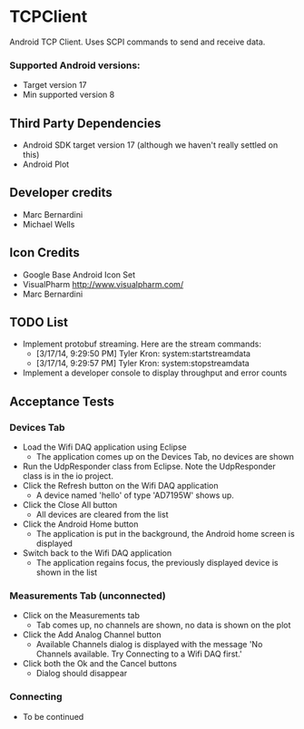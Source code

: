 # TCPClient
Android TCP Client. Uses SCPI commands to send and receive data.

### Supported Android versions:
   * Target version 17
   * Min supported version 8

## Third Party Dependencies
   * Android SDK target version 17 (although we haven't really settled on this)
   * Android Plot

## Developer credits
   * Marc Bernardini
   * Michael Wells

## Icon Credits
   * Google Base Android Icon Set
   * VisualPharm http://www.visualpharm.com/
   * Marc Bernardini
   

## TODO List
   * Implement protobuf streaming. Here are the stream commands:
     * [3/17/14, 9:29:50 PM] Tyler Kron: system:startstreamdata
     * [3/17/14, 9:29:57 PM] Tyler Kron: system:stopstreamdata
   * Implement a developer console to display throughput and error counts


## Acceptance Tests
### Devices Tab
   * Load the Wifi DAQ application using Eclipse
      * The application comes up on the Devices Tab, no devices are shown
   * Run the UdpResponder class from Eclipse. Note the UdpResponder class is in the io project.
   * Click the Refresh button on the Wifi DAQ application
      * A device named 'hello' of type 'AD7195W' shows up.
   * Click the Close All button
      * All devices are cleared from the list
   * Click the Android Home button
      * The application is put in the background, the Android home screen is displayed
   * Switch back to the Wifi DAQ application
      * The application regains focus, the previously displayed device is shown in the list
      
### Measurements Tab (unconnected)
   * Click on the Measurements tab
      * Tab comes up, no channels are shown, no data is shown on the plot
   * Click the Add Analog Channel button
      * Available Channels dialog is displayed with the message 'No Channels available. Try Connecting to a Wifi DAQ first.'
   * Click both the Ok and the Cancel buttons
      * Dialog should disappear
      
### Connecting
   * To be continued

      